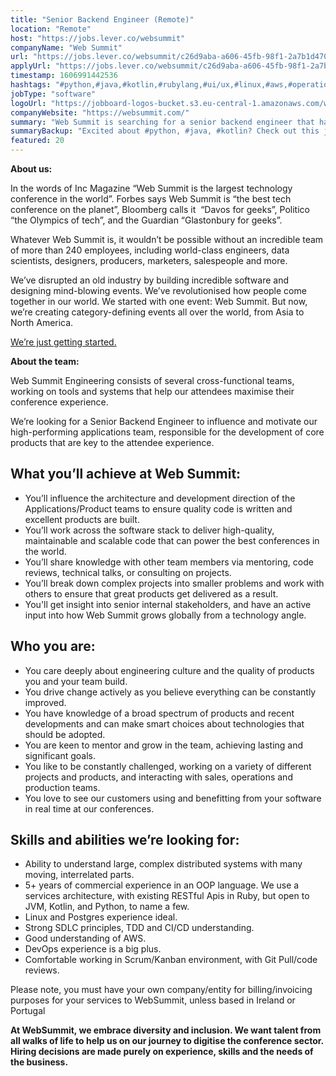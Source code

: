 ```yaml
---
title: "Senior Backend Engineer (Remote)"
location: "Remote"
host: "https://jobs.lever.co/websummit"
companyName: "Web Summit"
url: "https://jobs.lever.co/websummit/c26d9aba-a606-45fb-98f1-2a7b1d4700eb"
applyUrl: "https://jobs.lever.co/websummit/c26d9aba-a606-45fb-98f1-2a7b1d4700eb/apply"
timestamp: 1606991442536
hashtags: "#python,#java,#kotlin,#rubylang,#ui/ux,#linux,#aws,#operations,#git,#marketing"
jobType: "software"
logoUrl: "https://jobboard-logos-bucket.s3.eu-central-1.amazonaws.com/web-summit"
companyWebsite: "https://websummit.com/"
summary: "Web Summit is searching for a senior backend engineer that has 5+ years of commercial experience in an OOP language."
summaryBackup: "Excited about #python, #java, #kotlin? Check out this job post!"
featured: 20
---
```


**About us:**

In the words of Inc Magazine “Web Summit is the largest technology conference in the world”. Forbes says Web Summit is “the best tech conference on the planet”, Bloomberg calls it  “Davos for geeks”, Politico “the Olympics of tech”, and the Guardian “Glastonbury for geeks”.

Whatever Web Summit is, it wouldn’t be possible without an incredible team of more than 240 employees, including world-class engineers, data scientists, designers, producers, marketers, salespeople and more.

We’ve disrupted an old industry by building incredible software and designing mind-blowing events. We’ve revolutionised how people come together in our world. We started with one event: Web Summit. But now, we’re creating category-defining events all over the world, from Asia to North America.  

[We’re just getting started.](https://youtu.be/HmcKuSjAdL4)

**About the team:**

Web Summit Engineering consists of several cross-functional teams, working on tools and systems that help our attendees maximise their conference experience. 

We’re looking for a Senior Backend Engineer to influence and motivate our high-performing applications team, responsible for the development of core products that are key to the attendee experience. 

## What you’ll achieve at Web Summit:

*   You’ll influence the architecture and development direction of the Applications/Product teams to ensure quality code is written and excellent products are built.  
*   You’ll work across the software stack to deliver high-quality, maintainable and scalable code that can power the best conferences in the world.
*   You’ll share knowledge with other team members via mentoring, code reviews, technical talks, or consulting on projects.
*   You’ll break down complex projects into smaller problems and work with others to ensure that great products get delivered as a result.
*   You'll get insight into senior internal stakeholders, and have an active input into how Web Summit grows globally from a technology angle.

## Who you are:

*   You care deeply about engineering culture and the quality of products you and your team build.
*   You drive change actively as you believe everything can be constantly improved.
*   You have knowledge of a broad spectrum of products and recent developments and can make smart choices about technologies that should be adopted.
*   You are keen to mentor and grow in the team, achieving lasting and significant goals.
*   You like to be constantly challenged, working on a variety of different projects and products, and interacting with sales, operations and production teams. 
*   You love to see our customers using and benefitting from your software in real time at our conferences.

## Skills and abilities we’re looking for:

*   Ability to understand large, complex distributed systems with many moving, interrelated parts.
*   5+ years of commercial experience in an OOP language. We use a services architecture, with existing RESTful Apis in Ruby, but open to JVM, Kotlin, and Python, to name a few.
*   Linux and Postgres experience ideal.
*   Strong SDLC principles, TDD and CI/CD understanding. 
*   Good understanding of AWS. 
*   DevOps experience is a big plus.
*   Comfortable working in Scrum/Kanban environment, with Git Pull/code reviews.

Please note, you must have your own company/entity for billing/invoicing purposes for your services to WebSummit, unless based in Ireland or Portugal

**At WebSummit, we embrace diversity and inclusion. We want talent from all walks of life to help us on our journey to digitise the conference sector. Hiring decisions are made purely on experience, skills and the needs of the business.**
